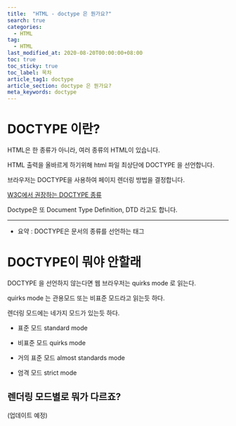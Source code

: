 ```yaml
---
title:  "HTML - doctype 은 뭔가요?"
search: true
categories: 
  - HTML
tag:
  - HTML
last_modified_at: 2020-08-20T00:00:00+08:00
toc: true
toc_sticky: true
toc_label: 목차
article_tag1: doctype
article_section: doctype 은 뭔가요?
meta_keywords: doctype
---
```


# DOCTYPE 이란?

HTML은 한 종류가 아니라, 여러 종류의 HTML이 있습니다. 

HTML 출력을 올바르게 하기위해 html 파일 최상단에 DOCTYPE 을 선언합니다.

브라우저는 DOCTYPE을 사용하여 페이지 렌더링 방법을 결정합니다. 

[W3C에서 권장하는 DOCTYPE 종류](https://www.w3.org/QA/2002/04/valid-dtd-list.html)

Doctype은 또 Document Type Definition, DTD 라고도 합니다.

---


- 요약 :  DOCTYPE은 문서의 종류를 선언하는 태그



# DOCTYPE이 뭐야 안할래

DOCTYPE 을 선언하지 않는다면 웹 브라우저는 quirks mode 로 읽는다.

quirks mode 는 관용모드 또는 비표준 모드라고 읽는듯 하다.

렌더링 모드에는 네가지 모드가 있는듯 하다.

 - 표준 모드 standard mode  

 - 비표준 모드 quirks mode  

 - 거의 표준 모드 almost standards mode  

 - 엄격 모드 strict mode

 ## 렌더링 모드별로 뭐가 다르죠?

 (업데이트 예정)